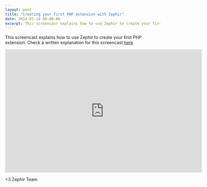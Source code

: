 ```yaml
---
layout: post
title: "Creating your first PHP extension with Zephir"
date: 2014-01-14 00:00:00
excerpt: This screencast explains how to use Zephir to create your first PHP extension. Check a written explanation for this screencast here
---
```


This screencast explains how to use Zephir to create your first PHP extension. Check a written explanation for this screencast [here](https://docs.zephir-lang.com/en/latest/tutorial)

<iframe src="https://player.vimeo.com/video/84180223" width="640" height="400" frameborder="0" allow="autoplay; fullscreen" allowfullscreen></iframe>


<3 Zephir Team